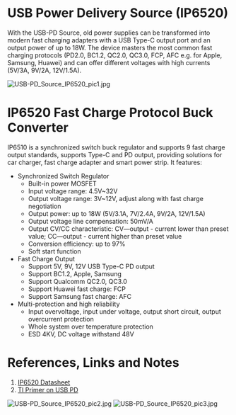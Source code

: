 # USB Power Delivery Source (IP6520)
With the USB-PD Source, old power supplies can be transformed into modern fast charging adapters with a USB Type-C output port and an output power of up to 18W. The device masters the most common fast charging protocols (PD2.0, BC1.2, QC2.0, QC3.0, FCP, AFC e.g. for Apple, Samsung, Huawei) and can offer different voltages with high currents (5V/3A, 9V/2A, 12V/1.5A).

![USB-PD_Source_IP6520_pic1.jpg](https://raw.githubusercontent.com/wagiminator/Power-Boards/master/USB-PD_Source_IP6520/USB-PD_Source_IP6520_pic1.jpg)

# IP6520 Fast Charge Protocol Buck Converter
IP6510 is a synchronized switch buck regulator and supports 9 fast charge output standards, supports Type-C and PD output, providing solutions for car charger, fast charge adapter and smart power strip. It features:
- Synchronized Switch Regulator
  - Built-in power MOSFET
  - Input voltage range: 4.5V~32V
  - Output voltage range: 3V~12V, adjust along with fast charge negotiation
  - Output power: up to 18W (5V/3.1A, 7V/2.4A, 9V/2A, 12V/1.5A)
  - Output voltage line compensation: 50mV/A
  - Output CV/CC characteristic: CV—output - current lower than preset value; CC—output - current higher than preset value
  - Conversion efficiency: up to 97%
  - Soft start function
- Fast Charge Output
  - Support 5V, 9V, 12V USB Type-C PD output
  - Support BC1.2, Apple, Samsung
  - Support Qualcomm QC2.0, QC3.0
  - Support Huawei fast charge: FCP
  - Support Samsung fast charge: AFC
- Multi-protection and high reliability
  - Input overvoltage, input under voltage, output short circuit, output overcurrent protection
  - Whole system over temperature protection
  - ESD 4KV, DC voltage withstand 48V

# References, Links and Notes
1. [IP6520 Datasheet](http://www.injoinic.com/wwwroot/uploads/files/20200220/fd3ea4b1827198c71de61ee2b60a1079.pdf)
2. [TI Primer on USB PD](https://www.ti.com/lit/wp/slyy109b/slyy109b.pdf)

![USB-PD_Source_IP6520_pic2.jpg](https://raw.githubusercontent.com/wagiminator/Power-Boards/master/USB-PD_Source_IP6520/USB-PD_Source_IP6520_pic2.jpg)
![USB-PD_Source_IP6520_pic3.jpg](https://raw.githubusercontent.com/wagiminator/Power-Boards/master/USB-PD_Source_IP6520/USB-PD_Source_IP6520_pic3.jpg)
